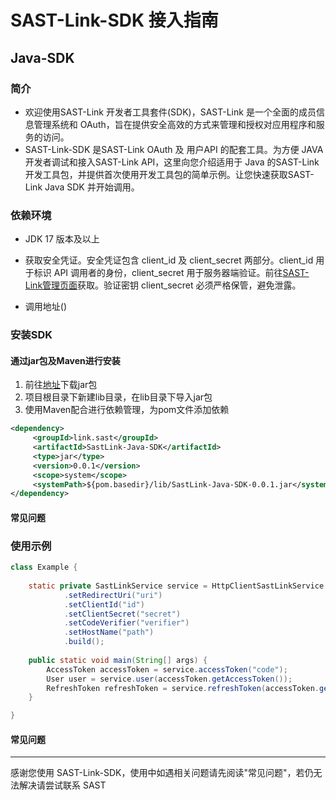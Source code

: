 # SAST-Link-SDK 接入指南

## Java-SDK

### 简介

- 欢迎使用SAST-Link 开发者工具套件(SDK)，SAST-Link 是一个全面的成员信息管理系统和 OAuth，旨在提供安全高效的方式来管理和授权对应用程序和服务的访问。
- SAST-Link-SDK 是SAST-Link OAuth 及 用户API 的配套工具。为方便 JAVA 开发者调试和接入SAST-Link API，这里向您介绍适用于 Java 的SAST-Link 开发工具包，并提供首次使用开发工具包的简单示例。让您快速获取SAST-Link Java SDK 并开始调用。

### 依赖环境

- JDK 17 版本及以上

- 获取安全凭证。安全凭证包含 client_id 及 client_secret 两部分。client_id 用于标识 API 调用者的身份，client_secret 用于服务器端验证。前往[SAST-Link管理页面]( "点击前往获取安全凭证")获取。验证密钥 client_secret 必须严格保管，避免泄露。

- 调用地址()

### 安装SDK

#### 通过jar包及Maven进行安装

1. 前往[地址]()下载jar包
2. 项目根目录下新建lib目录，在lib目录下导入jar包
3. 使用Maven配合进行依赖管理，为pom文件添加依赖

~~~xml
<dependency>
     <groupId>link.sast</groupId>
     <artifactId>SastLink-Java-SDK</artifactId>
     <type>jar</type>
     <version>0.0.1</version>
     <scope>system</scope>
     <systemPath>${pom.basedir}/lib/SastLink-Java-SDK-0.0.1.jar</systemPath>
</dependency>
~~~

#### 常见问题

### 使用示例

~~~java
class Example {
    
    static private SastLinkService service = HttpClientSastLinkService.Builder()
            .setRedirectUri("uri")
            .setClientId("id")
            .setClientSecret("secret")
            .setCodeVerifier("verifier")
            .setHostName("path")
            .build();
    
    public static void main(String[] args) {
        AccessToken accessToken = service.accessToken("code");
        User user = service.user(accessToken.getAccessToken());
        RefreshToken refreshToken = service.refreshToken(accessToken.getRefreshToken());
    }

}
~~~

#### 常见问题

---

感谢您使用 SAST-Link-SDK，使用中如遇相关问题请先阅读"常见问题"，若仍无法解决请尝试联系 SAST

